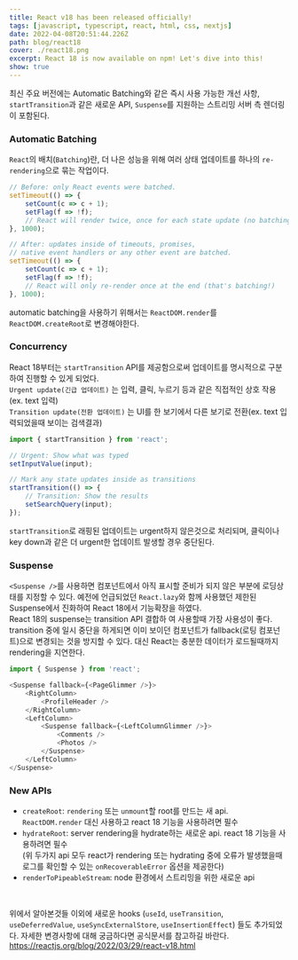 ```yaml
---
title: React v18 has been released officially!
tags: [javascript, typescript, react, html, css, nextjs]
date: 2022-04-08T20:51:44.226Z
path: blog/react18
cover: ./react18.png
excerpt: React 18 is now available on npm! Let's dive into this!
show: true
---
```


최신 주요 버전에는 Automatic Batching와 같은 즉시 사용 가능한 개선 사항, `startTransition`과 같은 새로운 API, `Suspense`를 지원하는 스트리밍 서버 측 렌더링이 포함된다.

### Automatic Batching
`React`의 배치(`Batching`)란, 더 나은 성능을 위해 여러 상태 업데이트를 하나의 `re-rendering`으로 묶는 작업이다. 
```typescript
// Before: only React events were batched.
setTimeout(() => {
    setCount(c => c + 1);
    setFlag(f => !f);
    // React will render twice, once for each state update (no batching)
}, 1000);

// After: updates inside of timeouts, promises,
// native event handlers or any other event are batched.
setTimeout(() => {
    setCount(c => c + 1);
    setFlag(f => !f);
    // React will only re-render once at the end (that's batching!)
}, 1000);
```
automatic batching을 사용하기 위해서는 `ReactDOM.render`를 `ReactDOM.createRoot`로 변경해야한다.


### Concurrency
React 18부터는 `startTransition` API를 제공함으로써 업데이트를 명시적으로 구분하여 진행할 수 있게 되었다.  
`Urgent update(긴급 업데이트)` 는 입력, 클릭, 누르기 등과 같은 직접적인 상호 작용 (ex. text 입력)  
`Transition update(전환 업데이트)` 는 UI를 한 보기에서 다른 보기로 전환(ex. text 입력되었을때 보이는 검색결과)  
```typescript
import { startTransition } from 'react';

// Urgent: Show what was typed
setInputValue(input);

// Mark any state updates inside as transitions
startTransition(() => {
    // Transition: Show the results
    setSearchQuery(input);
});

```
`startTransition`로 래핑된 업데이트는 urgent하지 않은것으로 처리되며, 클릭이나 key down과 같은 더 urgent한 업데이트 발생할 경우 중단된다.

### Suspense
`<Suspense />`를 사용하면 컴포넌트에서 아직 표시할 준비가 되지 않은 부분에 로딩상태를 지정할 수 있다. 예전에 언급되었던 `React.lazy`와 함께 사용했던 제한된 Suspense에서 진화하여 React 18에서 기능확장을 하였다.  
React 18의 suspense는 transition API 결합하 여 사용할때 가장 사용성이 좋다. transition 중에 일시 중단을 하게되면 이미 보이던 컴포넌트가 fallback(로팅 컴포넌트)으로 변경되는 것을 방지할 수 있다. 대신 React는 충분한 데이터가 로드될때까지 rendering을 지연한다.  
```typescript
import { Suspense } from 'react';

<Suspense fallback={<PageGlimmer />}>
    <RightColumn>
        <ProfileHeader />
    </RightColumn>
    <LeftColumn>
        <Suspense fallback={<LeftColumnGlimmer />}>
            <Comments />
            <Photos />
        </Suspense>
    </LeftColumn>
</Suspense>
```

### New APIs
- `createRoot`: `rendering` 또는 `unmount`할 root를 만드는 새 api. `ReactDOM.render` 대신 사용하고 react 18 기능을 사용하려면 필수   
- `hydrateRoot`: server rendering을 hydrate하는 새로운 api. react 18 기능을 사용하려면 필수  
  (위 두가지 api 모두 react가 rendering 또는 hydrating 중에 오류가 발생했을때 로그를 확인할 수 있는 `onRecoverableError` 옵션을 제공한다)
- `renderToPipeableStream`: node 환경에서 스트리밍을 위한 새로운 api  
<br/>


위에서 알아본것들 이외에 새로운 hooks (`useId`, `useTransition`, `useDeferredValue`, `useSyncExternalStore`, `useInsertionEffect`) 들도 추가되었다. 자세한 변경사항에 대해 궁금하다면 공식문서를 참고하길 바란다. https://reactjs.org/blog/2022/03/29/react-v18.html
  


